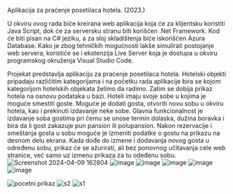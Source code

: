 Aplikacija za praćenje posetilaca hotela. (2023.)

U okviru ovog rada biće kreirana web aplikacija koja će za klijentsku koristiti Java Script,
dok će za serversku stranu biti korišćen .Net Framework. Kod će biti pisan na C# jeziku, a za 
sloj skladištenja biće iskorišćen Azura Database. Kako je zbog tehničkih mogućnosti lakše simulirati
postojanje web servera, koristiće se i ekstenzija Live Server koja je dostupa u okviru
programskog okruženja Visual Studio Code.

Projekat predstavlja aplikaciju za praćenje posetilaca hotela. Hotelski objekti pripadaju
različitim kategorijama i na početku rada aplikacije bira se kojom kategorijom hotelskih
objekata želimo da radimo. Zatim se dobija prikaz hotela na osnovu podataka u bazi.
Hoteli imaju svoje sobe u kojima je moguće smestiti goste. Moguće je dodati gosta,
otvoriti novu sobu u okviru hotela, kao i prekinuti izdavanje neke sobe. Glavna
funkcionalnost je izdavanje soba gostima pri čemu se unose termin dolaska, dužina
boravka i bira da li gost zakazuje pun pansion ili polupansion. Nakon rezervacije i
smeštanja gosta u sobu moguće je izmeniti podatke o gostu na prikazu na desnom delu
ekrana. Kada dođe do izmene i dodavanja novog gosta u određenu sobu, prikaz će se
ažurirati, ali bez ponovnog učitavanja cele web stranice, već samo uz izmenu prikaza za tu
odeđenu sobu. 
![Screenshot 2024-04-09 162804](https://github.com/tasicaca/Hotel-management-application/assets/96747833/4fdf16a2-ae5f-43a4-a9e3-eb459f58b3ab)
![image](https://github.com/tasicaca/Hotel-management-application/assets/96747833/17197c59-0242-4fac-89e0-969910fbc61c)
![image](https://github.com/tasicaca/Hotel-management-application/assets/96747833/edddcc00-c645-4b20-b519-dd877f37b7cd)
![image](https://github.com/tasicaca/Hotel-management-application/assets/96747833/51818228-b680-49bb-86f6-1b15bbe3f6a4)
![image](https://github.com/tasicaca/Hotel-management-application/assets/96747833/12ce8887-129e-406e-9b33-4791745d3550)
![image](https://github.com/tasicaca/Hotel-management-application/assets/96747833/3ece0c9c-34e5-4da2-ac7a-70e85bec67fe)

![pocetni prikaz](https://github.com/tasicaca/Hotel-management-application/assets/96747833/59462713-cf6f-40ed-8b17-6a8db846354c)
![s2](https://github.com/tasicaca/Hotel-management-application/assets/96747833/6dc4f939-c0b8-4afc-a0f2-7ae8614144ae)
![s1](https://github.com/tasicaca/Hotel-management-application/assets/96747833/ce58a448-cd4c-4ee2-85aa-a5b06f5df945)

